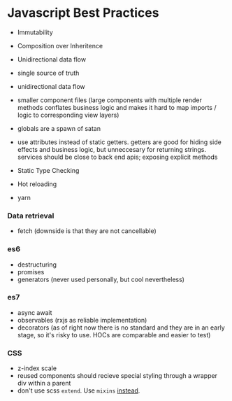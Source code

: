 # Javascript Best Practices

- Immutability

- Composition over Inheritence

- Unidirectional data flow

- single source of truth

- unidirectional data flow
- smaller component files (large components with multiple render methods conflates business logic and makes it hard to map imports / logic to corresponding view layers)
- globals are a spawn of satan
- use attributes instead of static getters. getters are good for hiding side effects and business logic, but unneccesary for returning strings. services should be close to back end apis; exposing explicit methods
- Static Type Checking
- Hot reloading
- yarn

### Data retrieval
- fetch (downside is that they are not cancellable)

### es6
- destructuring
- promises
- generators (never used personally, but cool nevertheless)

### es7
- async await
- observables (rxjs as reliable implementation)
- decorators (as of right now there is no standard and they are in an early stage, so it's risky to use. HOCs are comparable and easier to test)

### CSS
- z-index scale
- reused components should recieve special styling through a wrapper div within a parent
- don't use scss `extend`. Use `mixins` [instead](https://www.sitepoint.com/avoid-sass-extend/).
